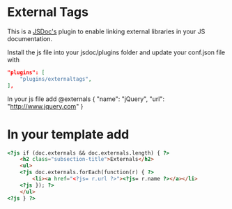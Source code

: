 External Tags
=============

This is a [JSDoc's](https://github.com/jsdoc3/jsdoc) plugin to enable linking external libraries in your JS documentation.

Install the js file into your jsdoc/plugins folder and update your conf.json file with
```JSON
"plugins": [
	"plugins/externaltags",
],
```

In your js file add @externals { "name": "jQuery", "url": "http://www.jquery.com" }

In your template add
====================
```HTML
<?js if (doc.externals && doc.externals.length) { ?>
	<h2 class="subsection-title">Externals</h2>
	<ul>
	<?js doc.externals.forEach(function(r) { ?>
		<li><a href="<?js= r.url ?>"><?js= r.name ?></a></li>
	<?js }); ?>
	</ul>
<?js } ?>
```